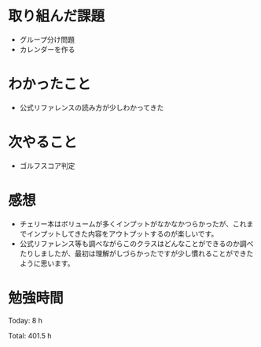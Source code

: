 # 取り組んだ課題
- グループ分け問題
- カレンダーを作る

# わかったこと
- 公式リファレンスの読み方が少しわかってきた

# 次やること
- ゴルフスコア判定

# 感想
- チェリー本はボリュームが多くインプットがなかなかつらかったが、これまでインプットしてきた内容をアウトプットするのが楽しいです。
- 公式リファレンス等も調べながらこのクラスはどんなことができるのか調べたりしましたが、最初は理解がしづらかったですが少し慣れることができたように思います。

# 勉強時間
Today: 8 h

Total: 401.5 h
